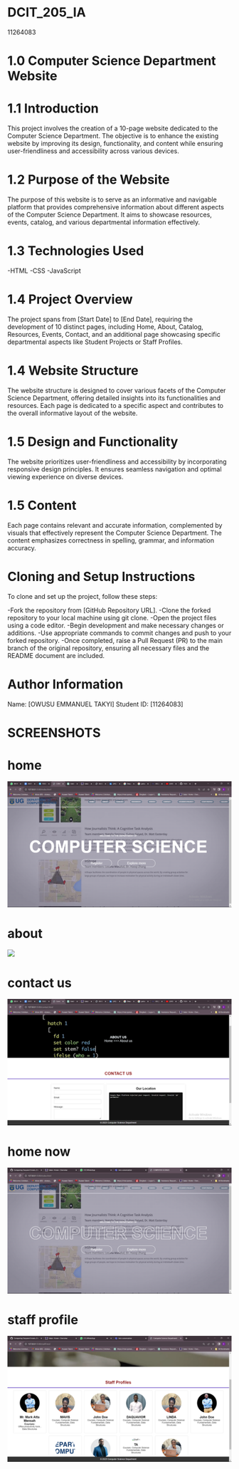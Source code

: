 # DCIT_205_IA
11264083
# 1.0 Computer Science Department Website
# 1.1 Introduction
This project involves the creation of a 10-page website dedicated to the Computer Science Department. The objective is to enhance the existing website by improving its design, functionality, and content while ensuring user-friendliness and accessibility across various devices.

# 1.2 Purpose of the Website
The purpose of this website is to serve as an informative and navigable platform that provides comprehensive information about different aspects of the Computer Science Department. It aims to showcase resources, events, catalog, and various departmental information effectively.

# 1.3 Technologies Used
 -HTML
 -CSS
 -JavaScript


# 1.4 Project Overview
The project spans from [Start Date] to [End Date], requiring the development of 10 distinct pages, including Home, About, Catalog, Resources, Events, Contact, and an additional page showcasing specific departmental aspects like Student Projects or Staff Profiles.

# 1.4 Website Structure
The website structure is designed to cover various facets of the Computer Science Department, offering detailed insights into its functionalities and resources. Each page is dedicated to a specific aspect and contributes to the overall informative layout of the website.

# 1.5 Design and Functionality
The website prioritizes user-friendliness and accessibility by incorporating responsive design principles. It ensures seamless navigation and optimal viewing experience on diverse devices.

# 1.5 Content
Each page contains relevant and accurate information, complemented by visuals that effectively represent the Computer Science Department. The content emphasizes correctness in spelling, grammar, and information accuracy.

# Cloning and Setup Instructions
To clone and set up the project, follow these steps:

 -Fork the repository from [GitHub Repository URL].
 -Clone the forked repository to your local machine using git clone.
-Open the project files using a code editor.
-Begin development and make necessary changes or additions.
-Use appropriate commands to commit changes and push to your forked repository.
-Once completed, raise a Pull Request (PR) to the main branch of the original repository, ensuring all necessary files and the README document are included.
# Author Information
Name: [OWUSU EMMANUEL TAKYI]
Student ID: [11264083]


# SCREENSHOTS

# home
![](/screenshots/homeshot.png)

# about
![](/screenshot/aboutshot.png)

# contact us 
![](/screenshots/contactusshot.png)

# home now
![](/screenshots/homenow.png)

# staff profile
![](/screenshots/staffprofile.png)


